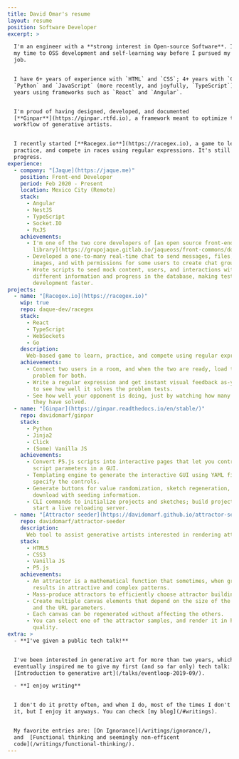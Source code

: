 ```yaml
---
title: David Omar's resume
layout: resume
position: Software Developer
excerpt: >

  I'm an engineer with a **strong interest in Open-source Software**. I invested
  my time to OSS development and self-learning way before I pursued my first
  job.


  I have 6+ years of experience with `HTML` and `CSS`; 4+ years with `C`,
  `Python` and `JavaScript` (more recently, and joyfully, `TypeScript`), and ~2
  years using frameworks such as `React` and `Angular`.


  I'm proud of having designed, developed, and documented
  [**Ginpar**](https://ginpar.rtfd.io), a framework meant to optimize the
  workflow of generative artists.


  I recently started [**Racegex.io**](https://racegex.io), a game to learn,
  practice, and compete in races using regular expressions. It's still a work in
  progress.
experience:
  - company: "[Jaque](https://jaque.me)"
    position: Front-end Developer
    period: Feb 2020 - Present
    location: Mexico City (Remote)
    stack:
      - Angular
      - NestJS
      - TypeScript
      - Socket.IO
      - RxJS
    achievements:
      - I'm one of the two core developers of [an open source front-end
        library](https://grupojaque.gitlab.io/jaqueoss/front-commons/docs/index).
      - Developed a one-to-many real-time chat to send messages, files; and
        images, and with permissions for some users to create chat groups.
      - Wrote scripts to seed mock content, users, and interactions with
        different information and progress in the database, making testing and
        development faster.
projects:
  - name: "[Racegex.io](https://racegex.io)"
    wip: true
    repo: daque-dev/racegex
    stack:
      - React
      - TypeScript
      - WebSockets
      - Go
    description:
      Web-based game to learn, practice, and compete using regular expressions
    achievements:
      - Connect two users in a room, and when the two are ready, load the same
        problem for both.
      - Write a regular expression and get instant visual feedback as-you-type
        to see how well it solves the problem tests.
      - See how well your opponent is doing, just by watching how many tests
        they have solved.
  - name: "[Ginpar](https://ginpar.readthedocs.io/en/stable/)"
    repo: davidomarf/ginpar
    stack:
      - Python
      - Jinja2
      - Click
      - (Some) Vanilla JS
    achievements:
      - Convert P5.js scripts into interactive pages that let you control the
        script parameters in a GUI.
      - Templating engine to generate the interactive GUI using YAML files to
        specify the controls.
      - Generate buttons for value randomization, sketch regeneration, and image
        download with seeding information.
      - CLI commands to initialize projects and sketches; build projects, and
        start a live reloading server.
  - name: "[Attractor seeder](https://davidomarf.github.io/attractor-seeder)"
    repo: davidomarf/attractor-seeder
    description:
      Web tool to assist generative artists interested in rendering attractors
    stack:
      - HTML5
      - CSS3
      - Vanilla JS
      - P5.js
    achievements:
      - An attractor is a mathematical function that sometimes, when graphed,
        results in attractive and complex patterns.
      - Mass-produce attractors to efficiently choose attractor building values.
      - Create multiple canvas elements that depend on the size of the screen
        and the URL parameters.
      - Each canvas can be regenerated without affecting the others.
      - You can select one of the attractor samples, and render it in higher
        quality.
extra: >
  - **I've given a public tech talk!**


  I've been interested in generative art for more than two years, which
  eventually inspired me to give my first (and so far only) tech talk:
  [Introduction to generative art](/talks/eventloop-2019-09/).

  - **I enjoy writing**


  I don't do it pretty often, and when I do, most of the times I don't publish
  it, but I enjoy it anyways. You can check [my blog](/#writings).


  My favorite entries are: [On Ignorance](/writings/ignorance/),
  and  [Functional thinking and seemingly non-efficent
  code](/writings/functional-thinking/).
---
```

